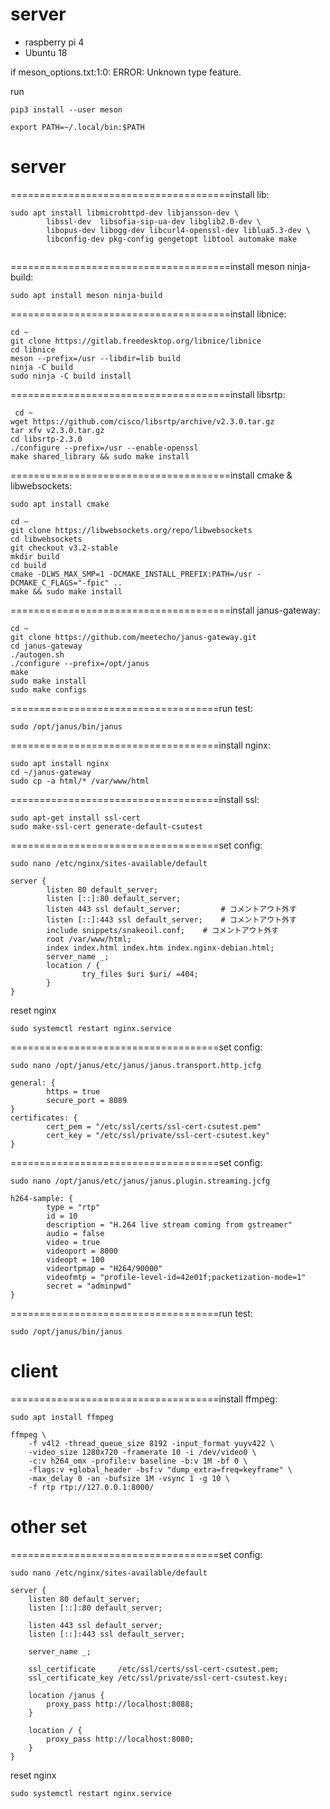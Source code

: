 # server
  * raspberry pi 4
  * Ubuntu 18

if 
meson_options.txt:1:0: ERROR: Unknown type feature.

run
```
pip3 install --user meson
```
```
export PATH=~/.local/bin:$PATH
```
# server
======================================install lib:
```
sudo apt install libmicrohttpd-dev libjansson-dev \
        libssl-dev  libsofia-sip-ua-dev libglib2.0-dev \
        libopus-dev libogg-dev libcurl4-openssl-dev liblua5.3-dev \
        libconfig-dev pkg-config gengetopt libtool automake make  
        
```   
======================================install meson ninja-build:
```
sudo apt install meson ninja-build
```
======================================install  libnice:
```
cd ~
git clone https://gitlab.freedesktop.org/libnice/libnice
cd libnice
meson --prefix=/usr --libdir=lib build
ninja -C build
sudo ninja -C build install
```
======================================install  libsrtp:
```
 cd ~
wget https://github.com/cisco/libsrtp/archive/v2.3.0.tar.gz
tar xfv v2.3.0.tar.gz
cd libsrtp-2.3.0
./configure --prefix=/usr --enable-openssl
make shared_library && sudo make install
```
======================================install  cmake & libwebsockets:
```
sudo apt install cmake
```

```
cd ~
git clone https://libwebsockets.org/repo/libwebsockets
cd libwebsockets
git checkout v3.2-stable
mkdir build
cd build
cmake -DLWS_MAX_SMP=1 -DCMAKE_INSTALL_PREFIX:PATH=/usr -DCMAKE_C_FLAGS="-fpic" ..
make && sudo make install
```
======================================install  janus-gateway:
```
cd ~
git clone https://github.com/meetecho/janus-gateway.git
cd janus-gateway
./autogen.sh
./configure --prefix=/opt/janus
make
sudo make install
sudo make configs
```
====================================run test:
```
sudo /opt/janus/bin/janus
```

====================================install nginx:
```
sudo apt install nginx
cd ~/janus-gateway
sudo cp -a html/* /var/www/html
```
====================================install ssl:
```
sudo apt-get install ssl-cert
sudo make-ssl-cert generate-default-csutest
```

====================================set config:
```
sudo nano /etc/nginx/sites-available/default
```

```
server {
        listen 80 default_server;
        listen [::]:80 default_server;
        listen 443 ssl default_server;         # コメントアウト外す
        listen [::]:443 ssl default_server;    # コメントアウト外す
        include snippets/snakeoil.conf;    # コメントアウト外す
        root /var/www/html;
        index index.html index.htm index.nginx-debian.html;
        server_name _;
        location / {
                try_files $uri $uri/ =404;
        }
}
```

reset nginx
```
sudo systemctl restart nginx.service
```

====================================set config:
```
sudo nano /opt/janus/etc/janus/janus.transport.http.jcfg
```

```
general: {
        https = true
        secure_port = 8089
}
certificates: {
        cert_pem = "/etc/ssl/certs/ssl-cert-csutest.pem"
        cert_key = "/etc/ssl/private/ssl-cert-csutest.key"
}
```

====================================set config:
```
sudo nano /opt/janus/etc/janus/janus.plugin.streaming.jcfg
```

```
h264-sample: {
        type = "rtp"
        id = 10
        description = "H.264 live stream coming from gstreamer"
        audio = false
        video = true
        videoport = 8000
        videopt = 100
        videortpmap = "H264/90000"
        videofmtp = "profile-level-id=42e01f;packetization-mode=1"
        secret = "adminpwd"
}
```

====================================run test:
```
sudo /opt/janus/bin/janus
```

# client

====================================install ffmpeg:
```
sudo apt install ffmpeg
```

```
ffmpeg \
    -f v4l2 -thread_queue_size 8192 -input_format yuyv422 \
    -video_size 1280x720 -framerate 10 -i /dev/video0 \
    -c:v h264_omx -profile:v baseline -b:v 1M -bf 0 \
    -flags:v +global_header -bsf:v "dump_extra=freq=keyframe" \
    -max_delay 0 -an -bufsize 1M -vsync 1 -g 10 \
    -f rtp rtp://127.0.0.1:8000/
```


# other set
====================================set config:
```
sudo nano /etc/nginx/sites-available/default
```

```
server {
    listen 80 default_server;
    listen [::]:80 default_server;

    listen 443 ssl default_server;
    listen [::]:443 ssl default_server;

    server_name _;

    ssl_certificate     /etc/ssl/certs/ssl-cert-csutest.pem;
    ssl_certificate_key /etc/ssl/private/ssl-cert-csutest.key;

    location /janus {
        proxy_pass http://localhost:8088;
    }

    location / {
        proxy_pass http://localhost:8080;
    }
}
```

reset nginx
```
sudo systemctl restart nginx.service
```
